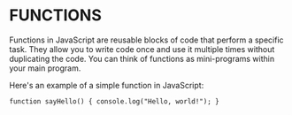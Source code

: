 # FUNCTIONS

Functions in JavaScript are reusable blocks of code that perform a specific task. They allow you to write code once and use it multiple times without duplicating the code. You can think of functions as mini-programs within your main program.

Here's an example of a simple function in JavaScript:

`
function sayHello() {
  console.log("Hello, world!");
}
`
